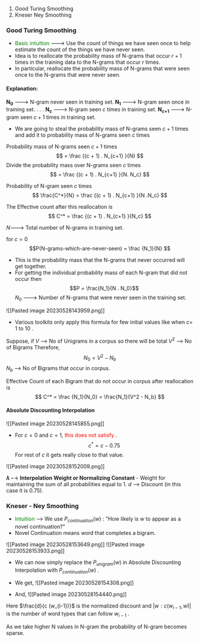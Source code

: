 
1. Good Turing Smoothing
2. Kneser Ney Smoothing


### Good Turing Smoothing

-  <font color = "green">Basic intuition</font> ---> Use the count of things we have seen once to help estimate the count of the things we have never seen.
-  Idea is to reallocate the probability mass of N-grams that occur  $r +1$  times in the training data to the N-grams that occur  $r$  times.
- In particular, reallocate the probability mass of N-grams that were seen once to the N-grams that were never seen.


#### Explanation:

**N$_0$** ---> N-gram never seen in training set.
**N$_1$**  ---> N-gram seen once in training set.
.
.
.
**N$_c$** ---> N-gram seen  $c$  times in training set.
**N$_c$$_+$$_1$** ---> N-gram seen  $c+1$  times in training set.


-  We are going to steal the probability mass of N-grams seen  $c + 1$  times and add it to probability mass of N-grams seen  $c$  times


Probability mass of N-grams seen  $c + 1$  times  $$ = \frac {(c + 1) . N_{c+1} }{N} $$
Divide the probability mass over N-grams seen  $c$   times $$ = \frac {(c + 1) . N_{c+1} }{N. N_c} $$

Probability of N-gram seen  $c$  times
$$ \frac{C^*}{N} = \frac {(c + 1) . N_{c+1} }{N .N_c} $$


The Effective count after this reallocation is $$ C^* = \frac {(c + 1) . N_{c+1} }{N_c} $$


$N$---> Total number of N-grams in training set.


for   $c = 0$
$$P(N-grams-which-are-never-seen) = \frac {N_1}{N} $$
-  This is the probability mass that the N-grams that never occurred will get together.
- For getting the individual probability mass of each N-gram that did not occur then 
$$P = \frac{N_1}{N . N_0}$$
$N_0$ --->  Number of N-grams that were never seen in the training set.

![[Pasted image 20230528143959.png]]

-  Various toolkits only apply this formula for few initial values like when $c =$ $1$  to  $10$ .

Suppose, if $V$ --> No of Unigrams in a corpus so there will be total  $V^2$   --> No of Bigrams
Therefore,
$$ N_0= V^2 - N_b$$
$N_b$   -->  No of Bigrams that occur in corpus.

Effective Count of each Bigram that do not occur in corpus after reallocation is
$$ C^* = \frac {N_1}{N_0} = \frac{N_1}{V^2 - N_b} $$


#### Absolute Discounting Interpolation

![[Pasted image 20230528145855.png]]

-  For  $c = 0$  and  $c = 1$, <font color = "red">this does not satisfy</font> .
$$c^* = c - 0.75$$
 For rest of  $c$  it gets really close to that value.


![[Pasted image 20230528152009.png]]

**$\lambda$ -**-> **Interpolation Weight  or Normalizing Constant** - Weight for maintaining the sum of all probabilities equal to 1.
$d$  --> Discount (in this case it is 0.75).


### Kneser - Ney  Smoothing

-  <font color = "green">Intuition</font>  -->  We use $P_{continuation}(w)$ : "How likely is $w$ to appear as a novel continuation?" 
 -  Novel Continuation means word that completes a bigram.
 
![[Pasted image 20230528153649.png]]
![[Pasted image 20230528153933.png]]

-  We can now simply replace the $P_{unigram}(w)$ in Absolute Discounting Interpolation with $P_{continuation}(w)$ .
-  We get,
![[Pasted image 20230528154308.png]]

-  And,
![[Pasted image 20230528154440.png]]

Here  $\frac{d}{c (w_{i-1})}$  is the normalized discount and   $|{w:c(w_{i-1}, w)}|$  is the number of word types that can follow $w_{i-1}$ .


As we take higher N values in N-gram  the probability of N-gram becomes sparse.



